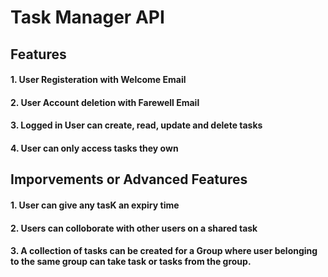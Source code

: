 # Task Manager API

## Features

#### 1. User Registeration with Welcome Email
#### 2. User Account deletion with Farewell Email
#### 3. Logged in User can create, read, update and delete tasks
#### 4. User can only access tasks they own

## Imporvements or Advanced Features
#### 1. User can give any tasK an expiry time
#### 2. Users can colloborate with other users on a shared task
#### 3. A collection of tasks can be created for a Group where user belonging to the same group can take task or tasks from the group.